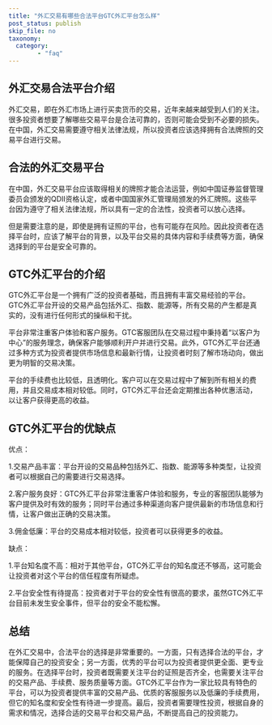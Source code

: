 ```yaml
---
title: "外汇交易有哪些合法平台GTC外汇平台怎么样"
post_status: publish
skip_file: no
taxonomy:
  category:
        - "faq"
---
```


## 外汇交易合法平台介绍

外汇交易，即在外汇市场上进行买卖货币的交易，近年来越来越受到人们的关注。很多投资者想要了解哪些交易平台是合法可靠的，否则可能会受到不必要的损失。在中国，外汇交易需要遵守相关法律法规，所以投资者应该选择拥有合法牌照的交易平台进行交易。

## 合法的外汇交易平台

在中国，外汇交易平台应该取得相关的牌照才能合法运营，例如中国证券监督管理委员会颁发的QDII资格认定，或者中国国家外汇管理局颁发的外汇牌照。这些平台因为遵守了相关法律法规，所以具有一定的合法性，投资者可以放心选择。

但是需要注意的是，即使是拥有证照的平台，也有可能存在风险。因此投资者在选择平台时，应该了解平台的背景，以及平台交易的具体内容和手续费等方面，确保选择到的平台是安全可靠的。

## GTC外汇平台的介绍

GTC外汇平台是一个拥有广泛的投资者基础，而且拥有丰富交易经验的平台。GTC外汇平台开设的交易产品包括外汇、指数、能源等，所有交易的产生都是真实的，没有进行任何形式的操纵和干扰。

平台非常注重客户体验和客户服务。GTC客服团队在交易过程中秉持着“以客户为中心”的服务理念，确保客户能够顺利开户并进行交易。此外，GTC外汇平台还通过多种方式为投资者提供市场信息和最新行情，让投资者时刻了解市场动向，做出更为明智的交易决策。

平台的手续费也比较低，且透明化。客户可以在交易过程中了解到所有相关的费用，并且交易成本相对较低。同时，GTC外汇平台还会定期推出各种优惠活动，以让客户获得更高的收益。

## GTC外汇平台的优缺点

优点：

1.交易产品丰富：平台开设的交易品种包括外汇、指数、能源等多种类型，让投资者可以根据自己的需要进行交易选择。

2.客户服务良好：GTC外汇平台非常注重客户体验和服务，专业的客服团队能够为客户提供及时有效的服务；同时平台通过多种渠道向客户提供最新的市场信息和行情，让客户做出正确的交易决策。

3.佣金低廉：平台的交易成本相对较低，投资者可以获得更多的收益。

缺点：

1.平台知名度不高：相对于其他平台，GTC外汇平台的知名度还不够高，这可能会让投资者对这个平台的信任程度有所疑虑。

2.平台安全性有待提高：投资者对于平台的安全性有很高的要求，虽然GTC外汇平台目前未发生安全事件，但平台的安全不能松懈。

## 总结

在外汇交易中，合法平台的选择是非常重要的。一方面，只有选择合法的平台，才能保障自己的投资安全；另一方面，优秀的平台可以为投资者提供更全面、更专业的服务。在选择平台时，投资者既需要关注平台的证照是否齐全，也需要关注平台的交易产品、手续费、服务质量等方面。GTC外汇平台作为一家比较具有特色的平台，可以为投资者提供丰富的交易产品、优质的客服服务以及低廉的手续费用，但它的知名度和安全性有待进一步提高。最后，投资者需要理性投资，根据自身的需求和情况，选择合适的交易平台和交易产品，不断提高自己的投资能力。
